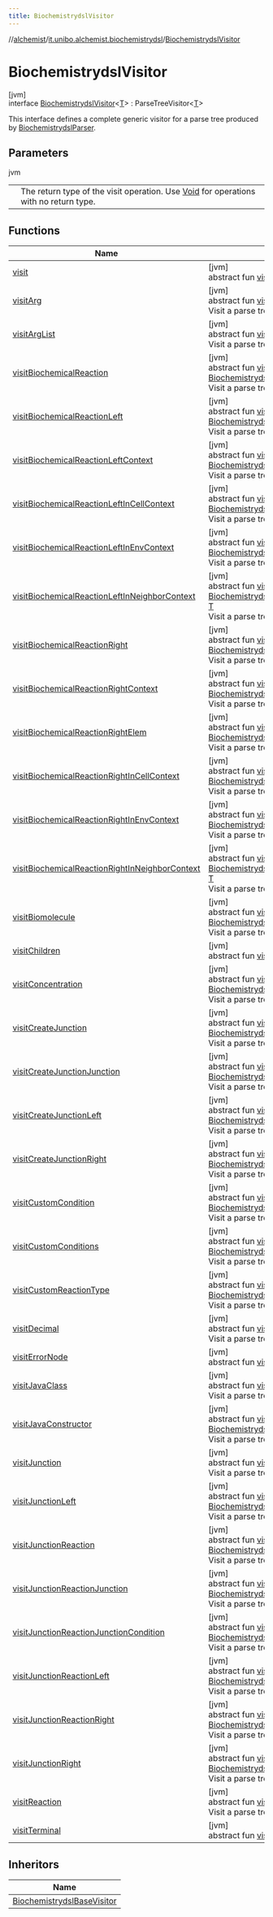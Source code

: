 ```yaml
---
title: BiochemistrydslVisitor
---
```

//[alchemist](../../../index.html)/[it.unibo.alchemist.biochemistrydsl](../index.html)/[BiochemistrydslVisitor](index.html)



# BiochemistrydslVisitor



[jvm]\
interface [BiochemistrydslVisitor](index.html)<[T](index.html)> : ParseTreeVisitor<[T](../../it.unibo.alchemist.model.implementations.nodes/-abstract-node/index.html)> 

This interface defines a complete generic visitor for a parse tree produced by [BiochemistrydslParser](../-biochemistrydsl-parser/index.html).



## Parameters


jvm

| | |
|---|---|
| <T> | The return type of the visit operation. Use [Void](https://docs.oracle.com/javase/8/docs/api/java/lang/Void.html) for operations with no return type. |



## Functions


| Name | Summary |
|---|---|
| [visit](index.html#-1843616136%2FFunctions%2F-134779887) | [jvm]<br>abstract fun [visit](index.html#-1843616136%2FFunctions%2F-134779887)(p: ParseTree): [T](../../it.unibo.alchemist.model.implementations.nodes/-abstract-node/index.html) |
| [visitArg](visit-arg.html) | [jvm]<br>abstract fun [visitArg](visit-arg.html)(ctx: [BiochemistrydslParser.ArgContext](../-biochemistrydsl-parser/-arg-context/index.html)): [T](../../it.unibo.alchemist.model.implementations.nodes/-abstract-node/index.html)<br>Visit a parse tree produced by [arg](../-biochemistrydsl-parser/arg.html). |
| [visitArgList](visit-arg-list.html) | [jvm]<br>abstract fun [visitArgList](visit-arg-list.html)(ctx: [BiochemistrydslParser.ArgListContext](../-biochemistrydsl-parser/-arg-list-context/index.html)): [T](../../it.unibo.alchemist.model.implementations.nodes/-abstract-node/index.html)<br>Visit a parse tree produced by [argList](../-biochemistrydsl-parser/arg-list.html). |
| [visitBiochemicalReaction](visit-biochemical-reaction.html) | [jvm]<br>abstract fun [visitBiochemicalReaction](visit-biochemical-reaction.html)(ctx: [BiochemistrydslParser.BiochemicalReactionContext](../-biochemistrydsl-parser/-biochemical-reaction-context/index.html)): [T](../../it.unibo.alchemist.model.implementations.nodes/-abstract-node/index.html)<br>Visit a parse tree produced by [biochemicalReaction](../-biochemistrydsl-parser/biochemical-reaction.html). |
| [visitBiochemicalReactionLeft](visit-biochemical-reaction-left.html) | [jvm]<br>abstract fun [visitBiochemicalReactionLeft](visit-biochemical-reaction-left.html)(ctx: [BiochemistrydslParser.BiochemicalReactionLeftContext](../-biochemistrydsl-parser/-biochemical-reaction-left-context/index.html)): [T](../../it.unibo.alchemist.model.implementations.nodes/-abstract-node/index.html)<br>Visit a parse tree produced by [biochemicalReactionLeft](../-biochemistrydsl-parser/biochemical-reaction-left.html). |
| [visitBiochemicalReactionLeftContext](visit-biochemical-reaction-left-context.html) | [jvm]<br>abstract fun [visitBiochemicalReactionLeftContext](visit-biochemical-reaction-left-context.html)(ctx: [BiochemistrydslParser.BiochemicalReactionLeftContextContext](../-biochemistrydsl-parser/-biochemical-reaction-left-context-context/index.html)): [T](../../it.unibo.alchemist.model.implementations.nodes/-abstract-node/index.html)<br>Visit a parse tree produced by [biochemicalReactionLeftContext](../-biochemistrydsl-parser/biochemical-reaction-left-context.html). |
| [visitBiochemicalReactionLeftInCellContext](visit-biochemical-reaction-left-in-cell-context.html) | [jvm]<br>abstract fun [visitBiochemicalReactionLeftInCellContext](visit-biochemical-reaction-left-in-cell-context.html)(ctx: [BiochemistrydslParser.BiochemicalReactionLeftInCellContextContext](../-biochemistrydsl-parser/-biochemical-reaction-left-in-cell-context-context/index.html)): [T](../../it.unibo.alchemist.model.implementations.nodes/-abstract-node/index.html)<br>Visit a parse tree produced by [biochemicalReactionLeftInCellContext](../-biochemistrydsl-parser/biochemical-reaction-left-in-cell-context.html). |
| [visitBiochemicalReactionLeftInEnvContext](visit-biochemical-reaction-left-in-env-context.html) | [jvm]<br>abstract fun [visitBiochemicalReactionLeftInEnvContext](visit-biochemical-reaction-left-in-env-context.html)(ctx: [BiochemistrydslParser.BiochemicalReactionLeftInEnvContextContext](../-biochemistrydsl-parser/-biochemical-reaction-left-in-env-context-context/index.html)): [T](../../it.unibo.alchemist.model.implementations.nodes/-abstract-node/index.html)<br>Visit a parse tree produced by [biochemicalReactionLeftInEnvContext](../-biochemistrydsl-parser/biochemical-reaction-left-in-env-context.html). |
| [visitBiochemicalReactionLeftInNeighborContext](visit-biochemical-reaction-left-in-neighbor-context.html) | [jvm]<br>abstract fun [visitBiochemicalReactionLeftInNeighborContext](visit-biochemical-reaction-left-in-neighbor-context.html)(ctx: [BiochemistrydslParser.BiochemicalReactionLeftInNeighborContextContext](../-biochemistrydsl-parser/-biochemical-reaction-left-in-neighbor-context-context/index.html)): [T](../../it.unibo.alchemist.model.implementations.nodes/-abstract-node/index.html)<br>Visit a parse tree produced by [biochemicalReactionLeftInNeighborContext](../-biochemistrydsl-parser/biochemical-reaction-left-in-neighbor-context.html). |
| [visitBiochemicalReactionRight](visit-biochemical-reaction-right.html) | [jvm]<br>abstract fun [visitBiochemicalReactionRight](visit-biochemical-reaction-right.html)(ctx: [BiochemistrydslParser.BiochemicalReactionRightContext](../-biochemistrydsl-parser/-biochemical-reaction-right-context/index.html)): [T](../../it.unibo.alchemist.model.implementations.nodes/-abstract-node/index.html)<br>Visit a parse tree produced by [biochemicalReactionRight](../-biochemistrydsl-parser/biochemical-reaction-right.html). |
| [visitBiochemicalReactionRightContext](visit-biochemical-reaction-right-context.html) | [jvm]<br>abstract fun [visitBiochemicalReactionRightContext](visit-biochemical-reaction-right-context.html)(ctx: [BiochemistrydslParser.BiochemicalReactionRightContextContext](../-biochemistrydsl-parser/-biochemical-reaction-right-context-context/index.html)): [T](../../it.unibo.alchemist.model.implementations.nodes/-abstract-node/index.html)<br>Visit a parse tree produced by [biochemicalReactionRightContext](../-biochemistrydsl-parser/biochemical-reaction-right-context.html). |
| [visitBiochemicalReactionRightElem](visit-biochemical-reaction-right-elem.html) | [jvm]<br>abstract fun [visitBiochemicalReactionRightElem](visit-biochemical-reaction-right-elem.html)(ctx: [BiochemistrydslParser.BiochemicalReactionRightElemContext](../-biochemistrydsl-parser/-biochemical-reaction-right-elem-context/index.html)): [T](../../it.unibo.alchemist.model.implementations.nodes/-abstract-node/index.html)<br>Visit a parse tree produced by [biochemicalReactionRightElem](../-biochemistrydsl-parser/biochemical-reaction-right-elem.html). |
| [visitBiochemicalReactionRightInCellContext](visit-biochemical-reaction-right-in-cell-context.html) | [jvm]<br>abstract fun [visitBiochemicalReactionRightInCellContext](visit-biochemical-reaction-right-in-cell-context.html)(ctx: [BiochemistrydslParser.BiochemicalReactionRightInCellContextContext](../-biochemistrydsl-parser/-biochemical-reaction-right-in-cell-context-context/index.html)): [T](../../it.unibo.alchemist.model.implementations.nodes/-abstract-node/index.html)<br>Visit a parse tree produced by [biochemicalReactionRightInCellContext](../-biochemistrydsl-parser/biochemical-reaction-right-in-cell-context.html). |
| [visitBiochemicalReactionRightInEnvContext](visit-biochemical-reaction-right-in-env-context.html) | [jvm]<br>abstract fun [visitBiochemicalReactionRightInEnvContext](visit-biochemical-reaction-right-in-env-context.html)(ctx: [BiochemistrydslParser.BiochemicalReactionRightInEnvContextContext](../-biochemistrydsl-parser/-biochemical-reaction-right-in-env-context-context/index.html)): [T](../../it.unibo.alchemist.model.implementations.nodes/-abstract-node/index.html)<br>Visit a parse tree produced by [biochemicalReactionRightInEnvContext](../-biochemistrydsl-parser/biochemical-reaction-right-in-env-context.html). |
| [visitBiochemicalReactionRightInNeighborContext](visit-biochemical-reaction-right-in-neighbor-context.html) | [jvm]<br>abstract fun [visitBiochemicalReactionRightInNeighborContext](visit-biochemical-reaction-right-in-neighbor-context.html)(ctx: [BiochemistrydslParser.BiochemicalReactionRightInNeighborContextContext](../-biochemistrydsl-parser/-biochemical-reaction-right-in-neighbor-context-context/index.html)): [T](../../it.unibo.alchemist.model.implementations.nodes/-abstract-node/index.html)<br>Visit a parse tree produced by [biochemicalReactionRightInNeighborContext](../-biochemistrydsl-parser/biochemical-reaction-right-in-neighbor-context.html). |
| [visitBiomolecule](visit-biomolecule.html) | [jvm]<br>abstract fun [visitBiomolecule](visit-biomolecule.html)(ctx: [BiochemistrydslParser.BiomoleculeContext](../-biochemistrydsl-parser/-biomolecule-context/index.html)): [T](../../it.unibo.alchemist.model.implementations.nodes/-abstract-node/index.html)<br>Visit a parse tree produced by [biomolecule](../-biochemistrydsl-parser/biomolecule.html). |
| [visitChildren](index.html#-1430787268%2FFunctions%2F-134779887) | [jvm]<br>abstract fun [visitChildren](index.html#-1430787268%2FFunctions%2F-134779887)(p: RuleNode): [T](../../it.unibo.alchemist.model.implementations.nodes/-abstract-node/index.html) |
| [visitConcentration](visit-concentration.html) | [jvm]<br>abstract fun [visitConcentration](visit-concentration.html)(ctx: [BiochemistrydslParser.ConcentrationContext](../-biochemistrydsl-parser/-concentration-context/index.html)): [T](../../it.unibo.alchemist.model.implementations.nodes/-abstract-node/index.html)<br>Visit a parse tree produced by [concentration](../-biochemistrydsl-parser/concentration.html). |
| [visitCreateJunction](visit-create-junction.html) | [jvm]<br>abstract fun [visitCreateJunction](visit-create-junction.html)(ctx: [BiochemistrydslParser.CreateJunctionContext](../-biochemistrydsl-parser/-create-junction-context/index.html)): [T](../../it.unibo.alchemist.model.implementations.nodes/-abstract-node/index.html)<br>Visit a parse tree produced by [createJunction](../-biochemistrydsl-parser/create-junction.html). |
| [visitCreateJunctionJunction](visit-create-junction-junction.html) | [jvm]<br>abstract fun [visitCreateJunctionJunction](visit-create-junction-junction.html)(ctx: [BiochemistrydslParser.CreateJunctionJunctionContext](../-biochemistrydsl-parser/-create-junction-junction-context/index.html)): [T](../../it.unibo.alchemist.model.implementations.nodes/-abstract-node/index.html)<br>Visit a parse tree produced by [createJunctionJunction](../-biochemistrydsl-parser/create-junction-junction.html). |
| [visitCreateJunctionLeft](visit-create-junction-left.html) | [jvm]<br>abstract fun [visitCreateJunctionLeft](visit-create-junction-left.html)(ctx: [BiochemistrydslParser.CreateJunctionLeftContext](../-biochemistrydsl-parser/-create-junction-left-context/index.html)): [T](../../it.unibo.alchemist.model.implementations.nodes/-abstract-node/index.html)<br>Visit a parse tree produced by [createJunctionLeft](../-biochemistrydsl-parser/create-junction-left.html). |
| [visitCreateJunctionRight](visit-create-junction-right.html) | [jvm]<br>abstract fun [visitCreateJunctionRight](visit-create-junction-right.html)(ctx: [BiochemistrydslParser.CreateJunctionRightContext](../-biochemistrydsl-parser/-create-junction-right-context/index.html)): [T](../../it.unibo.alchemist.model.implementations.nodes/-abstract-node/index.html)<br>Visit a parse tree produced by [createJunctionRight](../-biochemistrydsl-parser/create-junction-right.html). |
| [visitCustomCondition](visit-custom-condition.html) | [jvm]<br>abstract fun [visitCustomCondition](visit-custom-condition.html)(ctx: [BiochemistrydslParser.CustomConditionContext](../-biochemistrydsl-parser/-custom-condition-context/index.html)): [T](../../it.unibo.alchemist.model.implementations.nodes/-abstract-node/index.html)<br>Visit a parse tree produced by [customCondition](../-biochemistrydsl-parser/custom-condition.html). |
| [visitCustomConditions](visit-custom-conditions.html) | [jvm]<br>abstract fun [visitCustomConditions](visit-custom-conditions.html)(ctx: [BiochemistrydslParser.CustomConditionsContext](../-biochemistrydsl-parser/-custom-conditions-context/index.html)): [T](../../it.unibo.alchemist.model.implementations.nodes/-abstract-node/index.html)<br>Visit a parse tree produced by [customConditions](../-biochemistrydsl-parser/custom-conditions.html). |
| [visitCustomReactionType](visit-custom-reaction-type.html) | [jvm]<br>abstract fun [visitCustomReactionType](visit-custom-reaction-type.html)(ctx: [BiochemistrydslParser.CustomReactionTypeContext](../-biochemistrydsl-parser/-custom-reaction-type-context/index.html)): [T](../../it.unibo.alchemist.model.implementations.nodes/-abstract-node/index.html)<br>Visit a parse tree produced by [customReactionType](../-biochemistrydsl-parser/custom-reaction-type.html). |
| [visitDecimal](visit-decimal.html) | [jvm]<br>abstract fun [visitDecimal](visit-decimal.html)(ctx: [BiochemistrydslParser.DecimalContext](../-biochemistrydsl-parser/-decimal-context/index.html)): [T](../../it.unibo.alchemist.model.implementations.nodes/-abstract-node/index.html)<br>Visit a parse tree produced by [decimal](../-biochemistrydsl-parser/decimal.html). |
| [visitErrorNode](index.html#625736043%2FFunctions%2F-134779887) | [jvm]<br>abstract fun [visitErrorNode](index.html#625736043%2FFunctions%2F-134779887)(p: ErrorNode): [T](../../it.unibo.alchemist.model.implementations.nodes/-abstract-node/index.html) |
| [visitJavaClass](visit-java-class.html) | [jvm]<br>abstract fun [visitJavaClass](visit-java-class.html)(ctx: [BiochemistrydslParser.JavaClassContext](../-biochemistrydsl-parser/-java-class-context/index.html)): [T](../../it.unibo.alchemist.model.implementations.nodes/-abstract-node/index.html)<br>Visit a parse tree produced by [javaClass](../-biochemistrydsl-parser/java-class.html). |
| [visitJavaConstructor](visit-java-constructor.html) | [jvm]<br>abstract fun [visitJavaConstructor](visit-java-constructor.html)(ctx: [BiochemistrydslParser.JavaConstructorContext](../-biochemistrydsl-parser/-java-constructor-context/index.html)): [T](../../it.unibo.alchemist.model.implementations.nodes/-abstract-node/index.html)<br>Visit a parse tree produced by [javaConstructor](../-biochemistrydsl-parser/java-constructor.html). |
| [visitJunction](visit-junction.html) | [jvm]<br>abstract fun [visitJunction](visit-junction.html)(ctx: [BiochemistrydslParser.JunctionContext](../-biochemistrydsl-parser/-junction-context/index.html)): [T](../../it.unibo.alchemist.model.implementations.nodes/-abstract-node/index.html)<br>Visit a parse tree produced by [junction](../-biochemistrydsl-parser/junction.html). |
| [visitJunctionLeft](visit-junction-left.html) | [jvm]<br>abstract fun [visitJunctionLeft](visit-junction-left.html)(ctx: [BiochemistrydslParser.JunctionLeftContext](../-biochemistrydsl-parser/-junction-left-context/index.html)): [T](../../it.unibo.alchemist.model.implementations.nodes/-abstract-node/index.html)<br>Visit a parse tree produced by [junctionLeft](../-biochemistrydsl-parser/junction-left.html). |
| [visitJunctionReaction](visit-junction-reaction.html) | [jvm]<br>abstract fun [visitJunctionReaction](visit-junction-reaction.html)(ctx: [BiochemistrydslParser.JunctionReactionContext](../-biochemistrydsl-parser/-junction-reaction-context/index.html)): [T](../../it.unibo.alchemist.model.implementations.nodes/-abstract-node/index.html)<br>Visit a parse tree produced by [junctionReaction](../-biochemistrydsl-parser/junction-reaction.html). |
| [visitJunctionReactionJunction](visit-junction-reaction-junction.html) | [jvm]<br>abstract fun [visitJunctionReactionJunction](visit-junction-reaction-junction.html)(ctx: [BiochemistrydslParser.JunctionReactionJunctionContext](../-biochemistrydsl-parser/-junction-reaction-junction-context/index.html)): [T](../../it.unibo.alchemist.model.implementations.nodes/-abstract-node/index.html)<br>Visit a parse tree produced by [junctionReactionJunction](../-biochemistrydsl-parser/junction-reaction-junction.html). |
| [visitJunctionReactionJunctionCondition](visit-junction-reaction-junction-condition.html) | [jvm]<br>abstract fun [visitJunctionReactionJunctionCondition](visit-junction-reaction-junction-condition.html)(ctx: [BiochemistrydslParser.JunctionReactionJunctionConditionContext](../-biochemistrydsl-parser/-junction-reaction-junction-condition-context/index.html)): [T](../../it.unibo.alchemist.model.implementations.nodes/-abstract-node/index.html)<br>Visit a parse tree produced by [junctionReactionJunctionCondition](../-biochemistrydsl-parser/junction-reaction-junction-condition.html). |
| [visitJunctionReactionLeft](visit-junction-reaction-left.html) | [jvm]<br>abstract fun [visitJunctionReactionLeft](visit-junction-reaction-left.html)(ctx: [BiochemistrydslParser.JunctionReactionLeftContext](../-biochemistrydsl-parser/-junction-reaction-left-context/index.html)): [T](../../it.unibo.alchemist.model.implementations.nodes/-abstract-node/index.html)<br>Visit a parse tree produced by [junctionReactionLeft](../-biochemistrydsl-parser/junction-reaction-left.html). |
| [visitJunctionReactionRight](visit-junction-reaction-right.html) | [jvm]<br>abstract fun [visitJunctionReactionRight](visit-junction-reaction-right.html)(ctx: [BiochemistrydslParser.JunctionReactionRightContext](../-biochemistrydsl-parser/-junction-reaction-right-context/index.html)): [T](../../it.unibo.alchemist.model.implementations.nodes/-abstract-node/index.html)<br>Visit a parse tree produced by [junctionReactionRight](../-biochemistrydsl-parser/junction-reaction-right.html). |
| [visitJunctionRight](visit-junction-right.html) | [jvm]<br>abstract fun [visitJunctionRight](visit-junction-right.html)(ctx: [BiochemistrydslParser.JunctionRightContext](../-biochemistrydsl-parser/-junction-right-context/index.html)): [T](../../it.unibo.alchemist.model.implementations.nodes/-abstract-node/index.html)<br>Visit a parse tree produced by [junctionRight](../-biochemistrydsl-parser/junction-right.html). |
| [visitReaction](visit-reaction.html) | [jvm]<br>abstract fun [visitReaction](visit-reaction.html)(ctx: [BiochemistrydslParser.ReactionContext](../-biochemistrydsl-parser/-reaction-context/index.html)): [T](../../it.unibo.alchemist.model.implementations.nodes/-abstract-node/index.html)<br>Visit a parse tree produced by [reaction](../-biochemistrydsl-parser/reaction.html). |
| [visitTerminal](index.html#-1231633633%2FFunctions%2F-134779887) | [jvm]<br>abstract fun [visitTerminal](index.html#-1231633633%2FFunctions%2F-134779887)(p: TerminalNode): [T](../../it.unibo.alchemist.model.implementations.nodes/-abstract-node/index.html) |


## Inheritors


| Name |
|---|
| [BiochemistrydslBaseVisitor](../-biochemistrydsl-base-visitor/index.html) |

